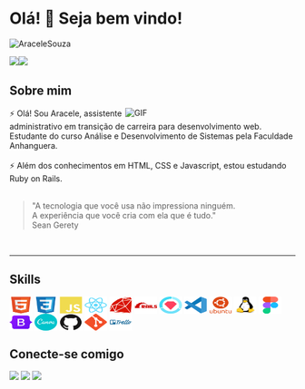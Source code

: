 # Olá! 👋   Seja bem vindo!

<p align="left"> <img src="https://komarev.com/ghpvc/?username=AraceleSouza" alt="AraceleSouza" /> </p>

<div style="display:inline_block">
<a href="https://github.com/aracelesouza"> </a><img height="150em"  src="https://github-readme-stats.vercel.app/api?username=aracelesouza&show_icons=true&theme=jolly&include_all_commits=true&count_private=true"/><img height="150em" src="https://github-readme-stats.vercel.app/api/top-langs/?username=aracelesouza&&layout=compact&hide=shell&theme=jolly"/>
</div>

  ## Sobre mim 
  
<img align="right" alt="GIF" src="https://octocat-generator-assets.githubusercontent.com/my-octocat-1624419416217.png" width="300px" />  ⚡ Olá!  Sou Aracele, assistente administrativo em transição de carreira para desenvolvimento web. Estudante do curso Análise e Desenvolvimento de Sistemas pela Faculdade Anhanguera.<br><br> ⚡ Além dos conhecimentos em HTML, CSS e Javascript, estou estudando Ruby on Rails. <br><br> <blockquote>"A tecnologia que você usa não impressiona ninguém. <br>A experiência que você cria com ela que é tudo." <br>Sean Gerety</blockquote><br>


---

## Skills 
<div style="display:inline_block">
<img align="center" height="30" width="40" src="https://raw.githubusercontent.com/devicons/devicon/master/icons/html5/html5-original.svg">
<img align="center" height="30" width="40" src="https://raw.githubusercontent.com/devicons/devicon/master/icons/css3/css3-original.svg">
<img align="center" height="30" width="40" src="https://raw.githubusercontent.com/devicons/devicon/master/icons/javascript/javascript-plain.svg">
<img align="center" height="30" width="40" src="https://raw.githubusercontent.com/devicons/devicon/master/icons/react/react-original.svg">
<img align="center" height="30" width="40" src="https://raw.githubusercontent.com/devicons/devicon/master/icons/ruby/ruby-plain.svg">
<img align="center" height="30" width="40" src="https://raw.githubusercontent.com/devicons/devicon/master/icons/rails/rails-plain-wordmark.svg">
<img align="center" height="30" width="40" src="https://raw.githubusercontent.com/devicons/devicon/master/icons/rspec/rspec-original.svg">
<img align="center" height="30" width="40" src="https://raw.githubusercontent.com/devicons/devicon/master/icons/vscode/vscode-original.svg">
<img align="center" height="30" width="40" src="https://raw.githubusercontent.com/devicons/devicon/master/icons/ubuntu/ubuntu-plain-wordmark.svg">
<img align="center" height="30" width="40" src="https://raw.githubusercontent.com/devicons/devicon/master/icons/linux/linux-original.svg">
<img align="center" height="30" width="40" src="https://raw.githubusercontent.com/devicons/devicon/master/icons/figma/figma-original.svg">
<img align="center" height="30" width="40" src="https://raw.githubusercontent.com/devicons/devicon/master/icons/bootstrap/bootstrap-original.svg">
<img align="center" height="30" width="40" src="https://raw.githubusercontent.com/devicons/devicon/master/icons/canva/canva-original.svg">
<img align="center" height="30" width="40" src="https://raw.githubusercontent.com/devicons/devicon/master/icons/github/github-original.svg">
<img align="center" height="30" width="40" src="https://raw.githubusercontent.com/devicons/devicon/master/icons/git/git-original.svg">
<img align="center" height="30" width="40" src="https://raw.githubusercontent.com/devicons/devicon/master/icons/trello/trello-plain-wordmark.svg"><div>

##  Conecte-se comigo
<a href="https://www.linkedin.com/in/aracelesouza-45875016a" target="_blank"><img src="https://img.shields.io/badge/-LinkedIn-%230077B5?style=for-the-badge&logo=linkedin&logoColor=white" target="_blank"></a> <a href = "mailto:[aracele-souza@hotmail.com]"><img src="https://img.shields.io/badge/Microsoft_Outlook-0078D4?style=for-the-badge&logo=microsoft-outlook&logoColor=white" target="_blank"></a> <a href="https://instagram.com/aracelesouza2" target="_blank"><img src="https://img.shields.io/badge/-Instagram-%23E4405F?style=for-the-badge&logo=instagram&logoColor=white" target="_blank"></a>
</div>

